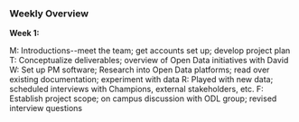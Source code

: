 ### Weekly Overview

**Week 1:**

M: Introductions--meet the team; get accounts set up; develop project plan
T: Conceptualize deliverables; overview of Open Data initiatives with David
W: Set up PM software; Research into Open Data platforms; read over existing documentation; experiment with data
R: Played with new data; scheduled interviews with Champions, external stakeholders, etc.
F: Establish project scope; on campus discussion with ODL group; revised interview questions
